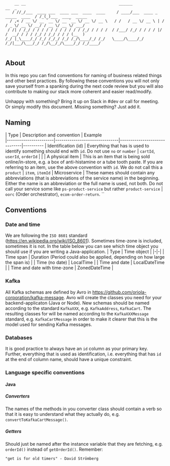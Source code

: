 
```
    __ __                                         ______                            __  _                 
   / //_/___  ____ ___  ____ ___  ____  ____     / ____/___  ____ _   _____  ____  / /_(_)___  ____  _____
  / ,< / __ \/ __ `__ \/ __ `__ \/ __ \/ __ \   / /   / __ \/ __ \ | / / _ \/ __ \/ __/ / __ \/ __ \/ ___/
 / /| / /_/ / / / / / / / / / / / /_/ / / / /  / /___/ /_/ / / / / |/ /  __/ / / / /_/ / /_/ / / / (__  ) 
/_/ |_\____/_/ /_/ /_/_/ /_/ /_/\____/_/ /_/   \____/\____/_/ /_/|___/\___/_/ /_/\__/_/\____/_/ /_/____/  
                                                                                                          
```
## About
In this repo you can find conventions for naming of business related things and other best practices. By following these conventions you will not only save yourself from a spanking during the next code review but you will also contribute to making our stack more coherent and easier read/modify.

Unhappy with something? Bring it up on Slack in #dev or call for meeting. Or simply modify this document. Missing something? Just add it.

## Naming

| Type                 | Description and convention                | Example                       
|-----------------------|-------------------------------|------------------------------|----------
| Identification (id) | Everything that has is used to identify something should end with `id`. Do not use `no` or `number`  | `cartId`, `userId`, `orderId`                      |     |
| A physical item | This is an item that is being sold online/in-store, e.g. a box of anti-histamine or a tube tooth paste. If you are referring to an item, use the above convention with `id`. We do not call this a `product`  | `item`, `itemId`               |
Microservice | These names should contain any abbreviations (that is abbreviations of the service name) in the beginning. Either the name is an abbreviation or the full name is used, not both. Do not call your service some like `ps-product-service` but rather `product-service` | `oorc` (Order orchestrator), `ecom-order-return`.
``

## Conventions

### Date and time

We are following the `ISO 8601` standard (https://en.wikipedia.org/wiki/ISO_8601). Sometimes time-zone is included, sometimes it is not. In the table below you can see which time object you should use if you are writing a Java-application.
| Type | Time object | 
|-|-|
| Time span | Duration (Period could also be applied, depending on how large the span is) |
| Time (no date) | LocalTime |
| Time and date | LocalDateTime |
| Time and date with time-zone | ZonedDateTime |

### Kafka

All Kafka schemas are defined by Avro in https://github.com/oriola-corporation/kafka-message.
Avro will create the classes you need for your backend-applicaton (Java or Node). New schemas should be named according to the standard `KafkaXXX`, e.g. `KafkaAddress`, `KafkaCart`. The resulting classes for will be named according to the `KafkaXXXMessage` standard, e.g. `KafkaCartMessage` in order to make it clearer that this is the model used for sending Kafka messages.

### Databases

It is good practice to always have an `id` column as your primary key. Further, everything that is used as identification, i.e. everything that has `id` at the end of column name, should have a unique constraint.

### Language specific conventions

#### Java

##### Converters
The names of the methods in you converter class should contain a verb so that it is easy to understand what they actually do, e.g. `convertToKafkaCartMessage()`.

##### Getters
Should just be named after the instance variable that they are fetching, e.g. `orderId()` instead of `getOrderId()`. Remember:

``` "get is for old timers" - David Strömberg ```



